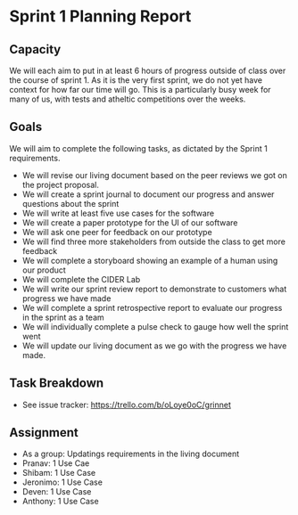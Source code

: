 # Sprint 1 Planning Report

## Capacity
We will each aim to put in at least 6 hours of progress outside of class over the course of sprint 1. As it is the very first sprint, we do not yet have context for how far our time will go. This is a particularly busy week for many of us, with tests and atheltic competitions over the weeks.

## Goals
We will aim to complete the following tasks, as dictated by the Sprint 1 requirements.
- We will revise our living document based on the peer reviews we got on the project proposal.
- We will create a sprint journal to document our progress and answer questions about the sprint
- We will write at least five use cases for the software
- We will create a paper prototype for the UI of our software
- We will ask one peer for feedback on our prototype
- We will find three more stakeholders from outside the class to get more feedback
- We will complete a storyboard showing an example of a human using our product
- We will complete the CIDER Lab
- We will write our sprint review report to demonstrate to customers what progress we have made
- We will complete a sprint retrospective report to evaluate our progress in the sprint as a team
- We will individually complete a pulse check to gauge how well the sprint went
- We will update our living document as we go with the progress we have made.

## Task Breakdown
- See issue tracker: https://trello.com/b/oLoye0oC/grinnet

## Assignment
- As a group: Updatings requirements in the living document
- Pranav: 1 Use Cae
- Shibam: 1 Use Case
- Jeronimo: 1 Use Case
- Deven: 1 Use Case
- Anthony: 1 Use Case